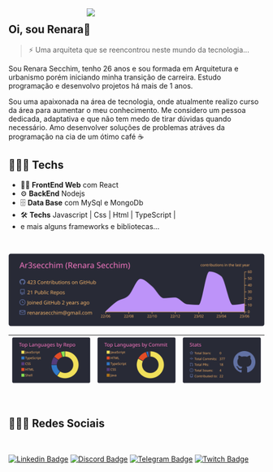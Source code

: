 
<img align="right" src="https://user-images.githubusercontent.com/82913620/218531033-3731893b-bedb-454e-bb73-817382945f2d.gif" width="350"/>
  
## Oi, sou Renara👋

>⚡ Uma arquiteta que se reencontrou neste mundo da tecnologia...

  Sou Renara Secchim, tenho 26 anos e sou formada em Arquitetura e urbanismo porém iniciando minha transição de carreira. Estudo programação e desenvolvo projetos há mais de 1 anos.
<p>
  Sou uma apaixonada na área de tecnologia, onde atualmente realizo curso da área para aumentar o meu conhecimento. Me considero um pessoa dedicada, adaptativa e que não tem medo de tirar dúvidas quando necessário. Amo desenvolver soluções de problemas atráves da programação na cia de um ótimo café ☕

<br>

## 👨🏻‍💻 Techs
 - 👨‍💻 **FrontEnd Web** com React 
 - ⚙️ **BackEnd** Nodejs
 - 🗄️ **Data Base** com MySql e MongoDb 
 - 🛠️ **Techs** Javascript | Css | Html | TypeScript | 
 - e mais alguns frameworks e bibliotecas...
<br>

<div align="center">
  
  [![](https://raw.githubusercontent.com/Ar3secchim/Ar3secchim/main/profile-summary-card-output/dracula/0-profile-details.svg)](https://github.com/vn7n24fzkq/github-profile-summary-cards)


| ![](https://raw.githubusercontent.com/Ar3secchim/Ar3secchim/main/profile-summary-card-output/dracula/1-repos-per-language.svg) | ![](https://raw.githubusercontent.com/Ar3secchim/Ar3secchim/main/profile-summary-card-output/dracula/2-most-commit-language.svg) | ![](https://raw.githubusercontent.com/Ar3secchim/Ar3secchim/main/profile-summary-card-output/dracula/3-stats.svg)|
| :-: | :-: | :-: |

</div>

<br>

## 👨🏻‍💻 Redes Sociais
<br>

[![Linkedin Badge](https://img.shields.io/badge/-Linkedin-blue?style=for-the-badge&logo=Linkedin&logoColor=white&link=https://github.com/arthurspk)](https://www.linkedin.com/in/renarasecchim/)
[![Discord Badge](https://img.shields.io/badge/Discord-5865F2?style=for-the-badge&logo=discord&logoColor=white)](https://discord.gg/f8q7Rh5d)
[![Telegram Badge](https://img.shields.io/badge/Telegram-2CA5E0?style=for-the-badge&logo=telegram&logoColor=white)](https://web.telegram.org/k/#-1835989710)
[![Twitch Badge](https://img.shields.io/badge/Twitch-5865F2?style=for-the-badge&logo=Twitch&logoColor=white)](https://www.twitch.tv/devsecchim)
